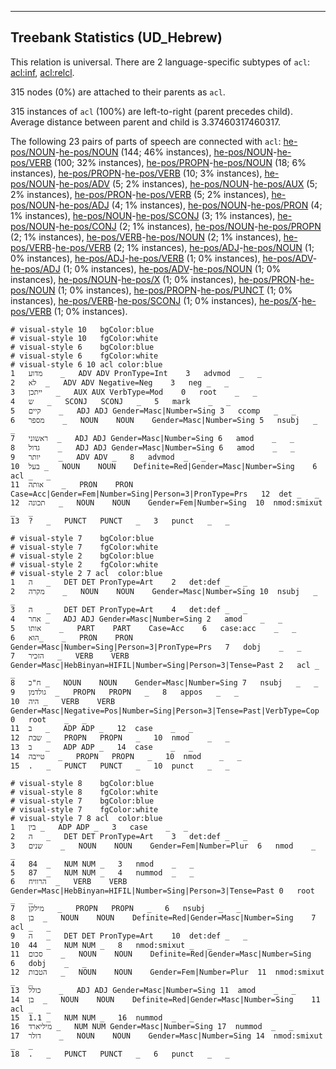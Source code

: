 

--------------------------------------------------------------------------------

## Treebank Statistics (UD_Hebrew)

This relation is universal.
There are 2 language-specific subtypes of `acl`: [acl:inf](), [acl:relcl]().

315 nodes (0%) are attached to their parents as `acl`.

315 instances of `acl` (100%) are left-to-right (parent precedes child).
Average distance between parent and child is 3.37460317460317.

The following 23 pairs of parts of speech are connected with `acl`: [he-pos/NOUN]()-[he-pos/NOUN]() (144; 46% instances), [he-pos/NOUN]()-[he-pos/VERB]() (100; 32% instances), [he-pos/PROPN]()-[he-pos/NOUN]() (18; 6% instances), [he-pos/PROPN]()-[he-pos/VERB]() (10; 3% instances), [he-pos/NOUN]()-[he-pos/ADV]() (5; 2% instances), [he-pos/NOUN]()-[he-pos/AUX]() (5; 2% instances), [he-pos/PRON]()-[he-pos/VERB]() (5; 2% instances), [he-pos/NOUN]()-[he-pos/ADJ]() (4; 1% instances), [he-pos/NOUN]()-[he-pos/PRON]() (4; 1% instances), [he-pos/NOUN]()-[he-pos/SCONJ]() (3; 1% instances), [he-pos/NOUN]()-[he-pos/CONJ]() (2; 1% instances), [he-pos/NOUN]()-[he-pos/PROPN]() (2; 1% instances), [he-pos/VERB]()-[he-pos/NOUN]() (2; 1% instances), [he-pos/VERB]()-[he-pos/VERB]() (2; 1% instances), [he-pos/ADJ]()-[he-pos/NOUN]() (1; 0% instances), [he-pos/ADJ]()-[he-pos/VERB]() (1; 0% instances), [he-pos/ADV]()-[he-pos/ADJ]() (1; 0% instances), [he-pos/ADV]()-[he-pos/NOUN]() (1; 0% instances), [he-pos/NOUN]()-[he-pos/X]() (1; 0% instances), [he-pos/PRON]()-[he-pos/NOUN]() (1; 0% instances), [he-pos/PROPN]()-[he-pos/PUNCT]() (1; 0% instances), [he-pos/VERB]()-[he-pos/SCONJ]() (1; 0% instances), [he-pos/X]()-[he-pos/VERB]() (1; 0% instances).


~~~ conllu
# visual-style 10	bgColor:blue
# visual-style 10	fgColor:white
# visual-style 6	bgColor:blue
# visual-style 6	fgColor:white
# visual-style 6 10 acl	color:blue
1	מדוע	_	ADV	ADV	PronType=Int	3	advmod	_	_
2	לא	_	ADV	ADV	Negative=Neg	3	neg	_	_
3	ייתכן	_	AUX	AUX	VerbType=Mod	0	root	_	_
4	ש	_	SCONJ	SCONJ	_	5	mark	_	_
5	קיים	_	ADJ	ADJ	Gender=Masc|Number=Sing	3	ccomp	_	_
6	מספר	_	NOUN	NOUN	Gender=Masc|Number=Sing	5	nsubj	_	_
7	ראשוני	_	ADJ	ADJ	Gender=Masc|Number=Sing	6	amod	_	_
8	גדול	_	ADJ	ADJ	Gender=Masc|Number=Sing	6	amod	_	_
9	יותר	_	ADV	ADV	_	8	advmod	_	_
10	בעל	_	NOUN	NOUN	Definite=Red|Gender=Masc|Number=Sing	6	acl	_	_
11	אותה	_	PRON	PRON	Case=Acc|Gender=Fem|Number=Sing|Person=3|PronType=Prs	12	det	_	_
12	תכונה	_	NOUN	NOUN	Gender=Fem|Number=Sing	10	nmod:smixut	_	_
13	?	_	PUNCT	PUNCT	_	3	punct	_	_

~~~


~~~ conllu
# visual-style 7	bgColor:blue
# visual-style 7	fgColor:white
# visual-style 2	bgColor:blue
# visual-style 2	fgColor:white
# visual-style 2 7 acl	color:blue
1	ה	_	DET	DET	PronType=Art	2	det:def	_	_
2	מקרה	_	NOUN	NOUN	Gender=Masc|Number=Sing	10	nsubj	_	_
3	ה	_	DET	DET	PronType=Art	4	det:def	_	_
4	אחר	_	ADJ	ADJ	Gender=Masc|Number=Sing	2	amod	_	_
5	אותו	_	PART	PART	Case=Acc	6	case:acc	_	_
6	הוא_	_	PRON	PRON	Gender=Masc|Number=Sing|Person=3|PronType=Prs	7	dobj	_	_
7	הזכיר	_	VERB	VERB	Gender=Masc|HebBinyan=HIFIL|Number=Sing|Person=3|Tense=Past	2	acl	_	_
8	ח"כ	_	NOUN	NOUN	Gender=Masc|Number=Sing	7	nsubj	_	_
9	גולדמן	_	PROPN	PROPN	_	8	appos	_	_
10	היה	_	VERB	VERB	Gender=Masc|Negative=Pos|Number=Sing|Person=3|Tense=Past|VerbType=Cop	0	root	_	_
11	ב	_	ADP	ADP	_	12	case	_	_
12	שבת	_	PROPN	PROPN	_	10	nmod	_	_
13	ב	_	ADP	ADP	_	14	case	_	_
14	טייבה	_	PROPN	PROPN	_	10	nmod	_	_
15	.	_	PUNCT	PUNCT	_	10	punct	_	_

~~~


~~~ conllu
# visual-style 8	bgColor:blue
# visual-style 8	fgColor:white
# visual-style 7	bgColor:blue
# visual-style 7	fgColor:white
# visual-style 7 8 acl	color:blue
1	בין	_	ADP	ADP	_	3	case	_	_
2	ה	_	DET	DET	PronType=Art	3	det:def	_	_
3	שנים	_	NOUN	NOUN	Gender=Fem|Number=Plur	6	nmod	_	_
4	84	_	NUM	NUM	_	3	nmod	_	_
5	87	_	NUM	NUM	_	4	nummod	_	_
6	הרוויח	_	VERB	VERB	Gender=Masc|HebBinyan=HIFIL|Number=Sing|Person=3|Tense=Past	0	root	_	_
7	מילקן	_	PROPN	PROPN	_	6	nsubj	_	_
8	בן	_	NOUN	NOUN	Definite=Red|Gender=Masc|Number=Sing	7	acl	_	_
9	ה	_	DET	DET	PronType=Art	10	det:def	_	_
10	44	_	NUM	NUM	_	8	nmod:smixut	_	_
11	סכום	_	NOUN	NOUN	Definite=Red|Gender=Masc|Number=Sing	6	dobj	_	_
12	הטבות	_	NOUN	NOUN	Gender=Fem|Number=Plur	11	nmod:smixut	_	_
13	כולל	_	ADJ	ADJ	Gender=Masc|Number=Sing	11	amod	_	_
14	בן	_	NOUN	NOUN	Definite=Red|Gender=Masc|Number=Sing	11	acl	_	_
15	1.1	_	NUM	NUM	_	16	nummod	_	_
16	מיליארד	_	NUM	NUM	Gender=Masc|Number=Sing	17	nummod	_	_
17	דולר	_	NOUN	NOUN	Gender=Masc|Number=Sing	14	nmod:smixut	_	_
18	.	_	PUNCT	PUNCT	_	6	punct	_	_

~~~


